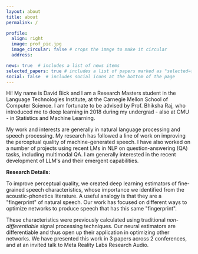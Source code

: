 ```yaml
---
layout: about
title: about
permalink: /

profile:
  align: right
  image: prof_pic.jpg
  image_circular: false # crops the image to make it circular
  address: 

news: true  # includes a list of news items
selected_papers: true # includes a list of papers marked as "selected={true}"
social: false  # includes social icons at the bottom of the page
---
```


Hi! My name is David Bick and I am a Research Masters student in the Language Technologies Institute, at the Carnegie Mellon School of Computer Science. I am fortunate to be advised by Prof. Bhiksha Raj, who introduced me to deep learning in 2018 during my undergrad - also at CMU - in Statistics and Machine Learning. 

My work and interests are generally in natural language processing and speech processing. My research has followed a line of work on improving the perceptual quality of machine-generated speech. I have also worked on a number of projects using recent LMs in NLP on question-answering (QA) tasks, including multimodal QA. I am generally interested in the recent development of LLM's and their emergent capabilities. 

**Research Details:**

To improve perceptual quality, we created deep learning estimators of fine-grained speech characteristics, whose importance we identified from the acoustic-phonetics literature. A useful analogy is that they are a "fingerprint" of natural speech. Our work has focused on different ways to optimize networks to produce speech that has this same "fingerprint". 

These characteristics were previously calculated using traditional _non-differentiable_ signal processing techniques. Our neural estimators are differentiable and thus open up their application in optimizing other networks. We have presented this work in 3 papers across 2 conferences, and at an invited talk to Meta Reality Labs Research Audio.

